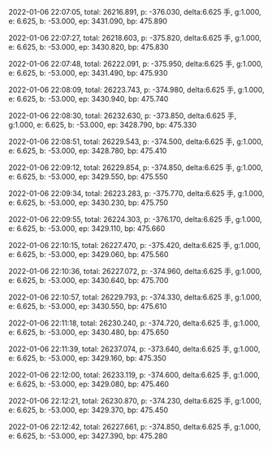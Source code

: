 2022-01-06 22:07:05, total: 26216.891, p: -376.030, delta:6.625 手, g:1.000, e: 6.625, b: -53.000, ep: 3431.090, bp: 475.890

2022-01-06 22:07:27, total: 26218.603, p: -375.820, delta:6.625 手, g:1.000, e: 6.625, b: -53.000, ep: 3430.820, bp: 475.830

2022-01-06 22:07:48, total: 26222.091, p: -375.950, delta:6.625 手, g:1.000, e: 6.625, b: -53.000, ep: 3431.490, bp: 475.930

2022-01-06 22:08:09, total: 26223.743, p: -374.980, delta:6.625 手, g:1.000, e: 6.625, b: -53.000, ep: 3430.940, bp: 475.740

2022-01-06 22:08:30, total: 26232.630, p: -373.850, delta:6.625 手, g:1.000, e: 6.625, b: -53.000, ep: 3428.790, bp: 475.330

2022-01-06 22:08:51, total: 26229.543, p: -374.500, delta:6.625 手, g:1.000, e: 6.625, b: -53.000, ep: 3428.780, bp: 475.410

2022-01-06 22:09:12, total: 26229.854, p: -374.850, delta:6.625 手, g:1.000, e: 6.625, b: -53.000, ep: 3429.550, bp: 475.550

2022-01-06 22:09:34, total: 26223.283, p: -375.770, delta:6.625 手, g:1.000, e: 6.625, b: -53.000, ep: 3430.230, bp: 475.750

2022-01-06 22:09:55, total: 26224.303, p: -376.170, delta:6.625 手, g:1.000, e: 6.625, b: -53.000, ep: 3429.110, bp: 475.660

2022-01-06 22:10:15, total: 26227.470, p: -375.420, delta:6.625 手, g:1.000, e: 6.625, b: -53.000, ep: 3429.060, bp: 475.560

2022-01-06 22:10:36, total: 26227.072, p: -374.960, delta:6.625 手, g:1.000, e: 6.625, b: -53.000, ep: 3430.640, bp: 475.700

2022-01-06 22:10:57, total: 26229.793, p: -374.330, delta:6.625 手, g:1.000, e: 6.625, b: -53.000, ep: 3430.550, bp: 475.610

2022-01-06 22:11:18, total: 26230.240, p: -374.720, delta:6.625 手, g:1.000, e: 6.625, b: -53.000, ep: 3430.480, bp: 475.650

2022-01-06 22:11:39, total: 26237.074, p: -373.640, delta:6.625 手, g:1.000, e: 6.625, b: -53.000, ep: 3429.160, bp: 475.350

2022-01-06 22:12:00, total: 26233.119, p: -374.600, delta:6.625 手, g:1.000, e: 6.625, b: -53.000, ep: 3429.080, bp: 475.460

2022-01-06 22:12:21, total: 26230.870, p: -374.230, delta:6.625 手, g:1.000, e: 6.625, b: -53.000, ep: 3429.370, bp: 475.450

2022-01-06 22:12:42, total: 26227.661, p: -374.850, delta:6.625 手, g:1.000, e: 6.625, b: -53.000, ep: 3427.390, bp: 475.280